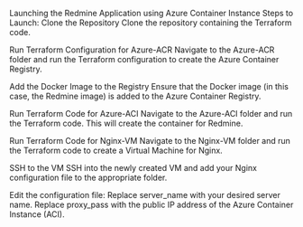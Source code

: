 Launching the Redmine Application using Azure Container Instance
Steps to Launch:
Clone the Repository
Clone the repository containing the Terraform code.

Run Terraform Configuration for Azure-ACR
Navigate to the Azure-ACR folder and run the Terraform configuration to create the Azure Container Registry.

Add the Docker Image to the Registry
Ensure that the Docker image (in this case, the Redmine image) is added to the Azure Container Registry.

Run Terraform Code for Azure-ACI
Navigate to the Azure-ACI folder and run the Terraform code. This will create the container for Redmine.

Run Terraform Code for Nginx-VM
Navigate to the Nginx-VM folder and run the Terraform code to create a Virtual Machine for Nginx.

SSH to the VM
SSH into the newly created VM and add your Nginx configuration file to the appropriate folder.

Edit the configuration file:
Replace server_name with your desired server name.
Replace proxy_pass with the public IP address of the Azure Container Instance (ACI).
